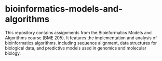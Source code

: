 # bioinformatics-models-and-algorithms
This repository contains assignments from the Bioinformatics Models and Algorithms course (BME 205). It features the implementation and analysis of bioinformatics algorithms, including sequence alignment, data structures for biological data, and predictive models used in genomics and molecular biology.
